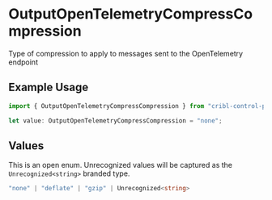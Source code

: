 # OutputOpenTelemetryCompressCompression

Type of compression to apply to messages sent to the OpenTelemetry endpoint

## Example Usage

```typescript
import { OutputOpenTelemetryCompressCompression } from "cribl-control-plane/models/operations";

let value: OutputOpenTelemetryCompressCompression = "none";
```

## Values

This is an open enum. Unrecognized values will be captured as the `Unrecognized<string>` branded type.

```typescript
"none" | "deflate" | "gzip" | Unrecognized<string>
```